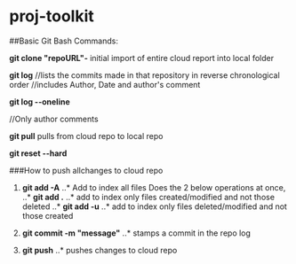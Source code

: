 proj-toolkit
============

##Basic Git Bash Commands:

**git clone "repoURL"-**
initial import of entire cloud report into local folder

**git log**
//lists the commits made in that repository in reverse chronological order
//includes Author, Date and author's comment

**git log --oneline**

//Only author comments

**git pull**
pulls from cloud repo to local repo

**git reset --hard**

###How to push allchanges to cloud repo

1. **git add -A**
..* Add to index all files
Does the 2 below operations at once, 
..*	**git add .**
..* add to index only files created/modified and not those deleted
..* **git add -u**
..* add to index only files deleted/modified and not those created

2. **git commit -m "message"**
..* stamps a commit in the repo log

3. **git push**
..* pushes changes to cloud repo
